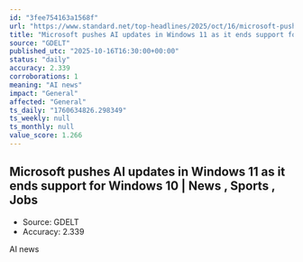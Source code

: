 ```yaml
---
id: "3fee754163a1568f"
url: "https://www.standard.net/top-headlines/2025/oct/16/microsoft-pushes-ai-updates-in-windows-11-as-it-ends-support-for-windows-10/"
title: "Microsoft pushes AI updates in Windows 11 as it ends support for Windows 10 | News , Sports , Jobs"
source: "GDELT"
published_utc: "2025-10-16T16:30:00+00:00"
status: "daily"
accuracy: 2.339
corroborations: 1
meaning: "AI news"
impact: "General"
affected: "General"
ts_daily: "1760634826.298349"
ts_weekly: null
ts_monthly: null
value_score: 1.266
---
```

## Microsoft pushes AI updates in Windows 11 as it ends support for Windows 10 | News , Sports , Jobs

- Source: GDELT
- Accuracy: 2.339

AI news
